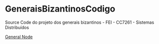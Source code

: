 # GeneraisBizantinosCodigo
Source Code do projeto dos generais bizantinos - FEI - CC7261 - Sistemas Distribuídos

[General Node](../GeneralNode)
